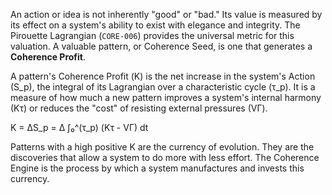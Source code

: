 An action or idea is not inherently "good" or "bad." Its value is measured by its effect on a system's ability to exist with elegance and integrity. The Pirouette Lagrangian (`CORE-006`) provides the universal metric for this valuation. A valuable pattern, or Coherence Seed, is one that generates a **Coherence Profit**.

A pattern's Coherence Profit (Κ) is the net increase in the system's Action (S_p), the integral of its Lagrangian over a characteristic cycle (τ_p). It is a measure of how much a new pattern improves a system's internal harmony (Kτ) or reduces the "cost" of resisting external pressures (VΓ).

Κ = ΔS_p = Δ ∫₀^(τ_p) (Kτ - VΓ) dt

Patterns with a high positive Κ are the currency of evolution. They are the discoveries that allow a system to do more with less effort. The Coherence Engine is the process by which a system manufactures and invests this currency.